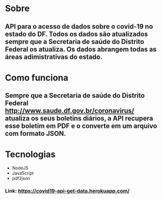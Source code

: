 # Sobre
## API para o acesso de dados sobre o covid-19 no estado do DF. Todos os dados são atualizados sempre que a Secretaria de saúde do Distrito Federal os atualiza. Os dados abrangem todas as áreas adimistrativas do estado.

# Como funciona
## Sempre que a Secretaria de saúde do Distrito Federal <http://www.saude.df.gov.br/coronavirus/> atualiza os seus boletins diários, a API recupera esse boletim em PDF e o converte em um arquivo com formato JSON.

# Tecnologias
- NodeJS
- JavaScript
- pdf2json

### Link: <https://covid19-api-get-data.herokuapp.com/>

